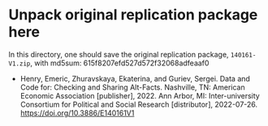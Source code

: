 # Unpack original replication package here

In this directory, one should save the original replication package,
`140161-V1.zip`, with md5sum: 615f8207efd527d572f32068adfeaaf0

- Henry, Emeric, Zhuravskaya, Ekaterina, and Guriev, Sergei. Data and Code for: Checking and Sharing Alt-Facts. Nashville, TN: American Economic Association [publisher], 2022. Ann Arbor, MI: Inter-university Consortium for Political and Social Research [distributor], 2022-07-26. https://doi.org/10.3886/E140161V1
